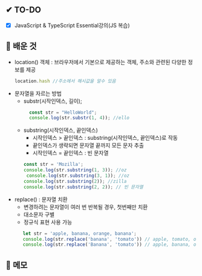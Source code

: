 ## ✔ TO-DO
- [x] JavaScript & TypeScript Essential강의(JS 복습)


## 💾 배운 것
- location() 객체 : 브라우저에서 기본으로 제공하는 객체, 주소와 관련된 다양한 정보를 제공
   ```javascript
   location.hash //주소에서 해시값을 알수 있음 
   ```
-  문자열을 자르는 방법
   -  substr(시작인덱스, 길이);
      ```javascript
        const str = "HelloWorld";
        console.log(str.substr(1, 4)); //ello
      ```
   -  substring(시작인덱스, 끝인덱스)
      -  시작인덱스 > 끝인덱스 : substring(시작인덱스, 끝인덱스)로 작동
      -  끝인덱스가 생략되면 문자열 끝까지 모든 문자 추출
      -  시작인덱스 = 끝인덱스 : 빈 문자열
        ```javascript
        const str = 'Mozilla';
        console.log(str.substring(1, 3)); //oz
         console.log(str.substring(3, 1)); //oz
        console.log(str.substring(2)); //zilla
        console.log(str.substring(2, 2)); // 빈 문자열
        ```
- replace() : 문자열 치환
  - 변경하려는 문자열이 여러 번 반복될 경우, 첫번째만 치환
  - 대소문자 구별
  - 정규식 표현 사용 가능
   ```javascript
      let str = 'apple, banana, orange, banana';
      console.log(str.replace('banana', 'tomato')) // apple, tomato, orange, banana (첫번째 banana만 치환)
      console.log(str.replace('Banana', 'tomato')) // apple, banana, orange, banana (대소문자)
   ```
## 📝 메모